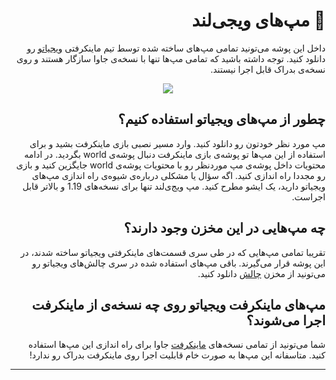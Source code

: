 
<div dir="rtl">

# 👾 مپ‌های ویجی‌لند
   داخل این پوشه می‌تونید تمامی مپ‌های ساخته شده توسط تیم ماینکرفتی [ویجیاتو](https://vigiato.net) رو دانلود کنید. توجه داشته باشید که تمامی مپ‌ها تنها با نسخه‌ی جاوا سازگار هستند و روی نسخه‌ی بدراک قابل اجرا نیستند.
<p align="center">
    <img src="https://github.com/Vigiatonet/Vigiland/blob/main/Maps/Media/Vigiland.png" >
</p>
   
   ## چطور از مپ‌های ویجیاتو استفاده کنیم؟ 
مپ مورد نظر خودتون رو دانلود کنید. وارد مسیر نصبی بازی ماینکرفت بشید و برای استفاده از این مپ‌ها تو پوشه‌ی بازی ماینکرفت دنبال پوشه‌ی world بگردید. در ادامه محتویات داخل پوشه‌ی مپ موردنظر رو با محتویات پوشه‌ی world جایگزین کنید و بازی رو مجددا راه اندازی کنید. اگه سؤال یا مشکلی درباره‌‌ی شیوه‌ی راه اندازی مپ‌های ویجیاتو دارید، یک ایشو مطرح کنید.
مپ ویج‌ی‌لند تنها برای نسخه‌های 1.19 و بالاتر قابل اجراست.

   ## چه مپ‌هایی در این مخزن وجود دارند؟  
   تقریبا تمامی مپ‌هایی که در طی سری قسمت‌های ماینکرفتی ویجیاتو ساخته شدند، در این پوشه قرار می‌گیرند. باقی مپ‌های استفاده شده در سری چالش‌های ویجیاتو رو می‌تونید از مخزن [چالش](https://github.com/Vigiatonet/MinecraftChallange) دانلود کنید. 

   
   ## مپ‌های ماینکرفت ویجیاتو روی چه نسخه‌ی از ماینکرفت اجرا می‌شوند؟  
   شما می‌تونید از تمامی نسخه‌های [ماینکرفت](https://www.minecraft.net/) جاوا برای راه اندازی این مپ‌ها استفاده کنید. متاسفانه این مپ‌ها به صورت خام قابلیت اجرا روی ماینکرفت بدراک رو ندارد!


   ***

  
  </div>
